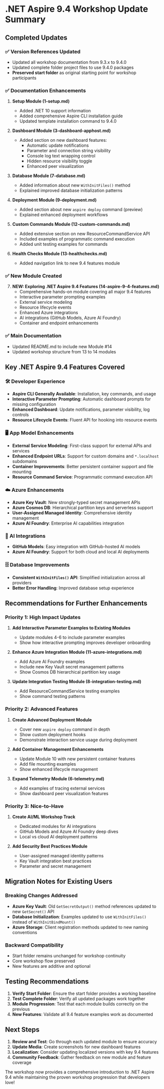 # .NET Aspire 9.4 Workshop Update Summary

## Completed Updates

### ✅ Version References Updated
- Updated all workshop documentation from 9.3.x to 9.4.0
- Updated complete folder project files to use 9.4.0 packages
- **Preserved start folder** as original starting point for workshop participants

### ✅ Documentation Enhancements
1. **Setup Module (1-setup.md)**
   - Added .NET 10 support information
   - Added comprehensive Aspire CLI installation guide
   - Updated template installation command to 9.4.0

2. **Dashboard Module (3-dashboard-apphost.md)**
   - Added section on new dashboard features:
     - Automatic update notifications
     - Parameter and connection string visibility
     - Console log text wrapping control
     - Hidden resource visibility toggle
     - Enhanced peer visualization

3. **Database Module (7-database.md)**
   - Added information about new `WithInitFiles()` method
   - Explained improved database initialization patterns

4. **Deployment Module (9-deployment.md)**
   - Added section about new `aspire deploy` command (preview)
   - Explained enhanced deployment workflows

5. **Custom Commands Module (12-custom-commands.md)**
   - Added extensive section on new ResourceCommandService API
   - Included examples of programmatic command execution
   - Added unit testing examples for commands

6. **Health Checks Module (13-healthchecks.md)**
   - Added navigation link to new 9.4 features module

### ✅ New Module Created
7. **NEW: Exploring .NET Aspire 9.4 Features (14-aspire-9-4-features.md)**
   - Comprehensive hands-on module covering all major 9.4 features
   - Interactive parameter prompting examples
   - External service modeling
   - Resource lifecycle events
   - Enhanced Azure integrations
   - AI integrations (GitHub Models, Azure AI Foundry)
   - Container and endpoint enhancements

### ✅ Main Documentation
- Updated README.md to include new Module #14
- Updated workshop structure from 13 to 14 modules

## Key .NET Aspire 9.4 Features Covered

### 🛠️ Developer Experience
- **Aspire CLI Generally Available**: Installation, key commands, and usage
- **Interactive Parameter Prompting**: Automatic dashboard prompts for missing configuration
- **Enhanced Dashboard**: Update notifications, parameter visibility, log controls
- **Resource Lifecycle Events**: Fluent API for hooking into resource events

### 🖥️ App Model Enhancements
- **External Service Modeling**: First-class support for external APIs and services
- **Enhanced Endpoint URLs**: Support for custom domains and `*.localhost` subdomains
- **Container Improvements**: Better persistent container support and file mounting
- **Resource Command Service**: Programmatic command execution API

### ☁️ Azure Enhancements
- **Azure Key Vault**: New strongly-typed secret management APIs
- **Azure Cosmos DB**: Hierarchical partition keys and serverless support
- **User-Assigned Managed Identity**: Comprehensive identity management
- **Azure AI Foundry**: Enterprise AI capabilities integration

### 🤖 AI Integrations
- **GitHub Models**: Easy integration with GitHub-hosted AI models
- **Azure AI Foundry**: Support for both cloud and local AI deployments

### 🗄️ Database Improvements
- **Consistent `WithInitFiles()` API**: Simplified initialization across all providers
- **Better Error Handling**: Improved database setup experience

## Recommendations for Further Enhancements

### Priority 1: High Impact Updates
1. **Add Interactive Parameter Examples to Existing Modules**
   - Update modules 4-6 to include parameter examples
   - Show how interactive prompting improves developer onboarding

2. **Enhance Azure Integration Module (11-azure-integrations.md)**
   - Add Azure AI Foundry examples
   - Include new Key Vault secret management patterns
   - Show Cosmos DB hierarchical partition key usage

3. **Update Integration Testing Module (8-integration-testing.md)**
   - Add ResourceCommandService testing examples
   - Show command testing patterns

### Priority 2: Advanced Features
1. **Create Advanced Deployment Module**
   - Cover new `aspire deploy` command in depth
   - Show custom deployment hooks
   - Demonstrate interaction service usage during deployment

2. **Add Container Management Enhancements**
   - Update Module 10 with new persistent container features
   - Add file mounting examples
   - Show enhanced lifecycle management

3. **Expand Telemetry Module (6-telemetry.md)**
   - Add examples of tracing external services
   - Show dashboard peer visualization features

### Priority 3: Nice-to-Have
1. **Create AI/ML Workshop Track**
   - Dedicated modules for AI integrations
   - GitHub Models and Azure AI Foundry deep dives
   - Local vs cloud AI deployment patterns

2. **Add Security Best Practices Module**
   - User-assigned managed identity patterns
   - Key Vault integration best practices
   - Parameter and secret management

## Migration Notes for Existing Users

### Breaking Changes Addressed
- **Azure Key Vault**: Old `GetSecretOutput()` method references updated to new `GetSecret()` API
- **Database Initialization**: Examples updated to use `WithInitFiles()` instead of `WithInitBindMount()`
- **Azure Storage**: Client registration methods updated to new naming conventions

### Backward Compatibility
- Start folder remains unchanged for workshop continuity
- Core workshop flow preserved
- New features are additive and optional

## Testing Recommendations

1. **Verify Start Folder**: Ensure the start folder provides a working baseline
2. **Test Complete Folder**: Verify all updated packages work together
3. **Module Progression**: Test that each module builds correctly on the previous
4. **New Features**: Validate all 9.4 feature examples work as documented

## Next Steps

1. **Review and Test**: Go through each updated module to ensure accuracy
2. **Update Media**: Create screenshots for new dashboard features
3. **Localization**: Consider updating localized versions with key 9.4 features
4. **Community Feedback**: Gather feedback on new module and feature coverage

The workshop now provides a comprehensive introduction to .NET Aspire 9.4 while maintaining the proven workshop progression that developers love!
